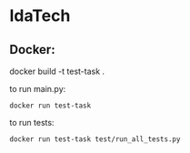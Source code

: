 # IdaTech

## Docker:

docker build -t test-task .

to run main.py:

    docker run test-task
    
to run tests:

    docker run test-task test/run_all_tests.py

